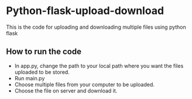 # Python-flask-upload-download
This is the code for uploading and downloading multiple files using python flask
## How to run the code
* In app.py, change the path to your local path where you want the files uploaded to be stored.
* Run main.py
* Choose multiple files from your computer to be uploaded.
* Choose the file on server and download it.
